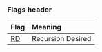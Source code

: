 ### Flags header


Flag    | Meaning                     
:-------|:---------------------
[RD]    | Recursion Desired 


[RD]: https://www.wikipedia.se


